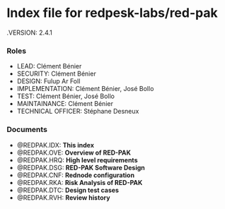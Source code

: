 # Index file for redpesk-labs/red-pak

.VERSION: 2.4.1

### Roles

- LEAD: Clément Bénier
- SECURITY: Clément Bénier
- DESIGN: Fulup Ar Foll
- IMPLEMENTATION: Clément Bénier, José Bollo
- TEST: Clément Bénier, José Bollo
- MAINTAINANCE: Clément Bénier
- TECHNICAL OFFICER: Stéphane Desneux

### Documents

- @REDPAK.IDX: **This index**
- @REDPAK.OVE: **Overview of RED-PAK**
- @REDPAK.HRQ: **High level requirements**
- @REDPAK.DSG: **RED-PAK Software Design**
- @REDPAK.CNF: **Rednode configuration**
- @REDPAK.RKA: **Risk Analysis of RED-PAK**
- @REDPAK.DTC: **Design test cases**
- @REDPAK.RVH: **Review history**


